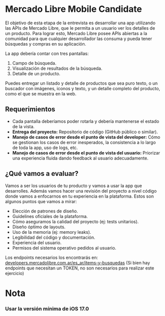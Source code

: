 # Mercado Libre Mobile Candidate

El objetivo de esta etapa de la entrevista es desarrollar una app utilizando las APIs de Mercado Libre, que le permita a un usuario ver los detalles de un producto. Para lograr esto, Mercado Libre posee APIs abiertas a la comunidad para que cualquier desarrollador las consuma y pueda tener búsquedas y compras en su aplicación.

La app debería contar con tres pantallas:

1. Campo de búsqueda.
2. Visualización de resultados de la búsqueda.
3. Detalle de un producto.

Puedes entregar un listado y detalle de productos que sea puro texto, o un buscador con imágenes, iconos y texto, y un detalle completo del producto, como el que se muestra en la web.

## Requerimientos

- Cada pantalla deberíamos poder rotarla y debería mantenerse el estado de la vista.
- **Entrega del proyecto:**
  Repositorio de código (GitHub público o similar).
- **Manejo de casos de error desde el punto de vista del developer:**
  Cómo se gestionan los casos de error inesperados, la consistencia a lo largo de toda la app, uso de logs, etc.
- **Manejo de casos de error desde el punto de vista del usuario:**
  Priorizar una experiencia fluida dando feedback al usuario adecuadamente.

## ¿Qué vamos a evaluar?

Vamos a ser los usuarios de tu producto y vamos a usar la app que desarrolles. Además vamos hacer una revisión del proyecto a nivel código donde vamos a enfocarnos en tu experiencia en la plataforma. Estos son algunos puntos que vamos a mirar:

- Elección de patrones de diseño.
- Guidelines oficiales de la plataforma.
- Cómo aseguramos la calidad del proyecto (ej: tests unitarios).
- Diseño óptimo de layouts.
- Uso de la memoria (ej: memory leaks).
- Legibilidad del código y documentación.
- Experiencia del usuario.
- Permisos del sistema operativo pedidos al usuario.

Los endpoints necesarios los encontrarás en: [developers.mercadolibre.com.ar/es_ar/items-y-busquedas](developers.mercadolibre.com.ar/es_ar/items-y-busquedas) (Si bien hay endpoints que necesitan un TOKEN, no son necesarios para realizar este ejercicio)


# Nota
### Usar la versión mínima de iOS 17.0
